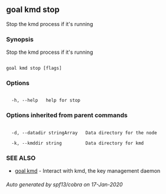 ## goal kmd stop



Stop the kmd process if it's running



### Synopsis



Stop the kmd process if it's running



```

goal kmd stop [flags]

```



### Options



```

  -h, --help   help for stop

```



### Options inherited from parent commands



```

  -d, --datadir stringArray   Data directory for the node

  -k, --kmddir string         Data directory for kmd

```



### SEE ALSO



* [goal kmd](../kmd/)	 - Interact with kmd, the key management daemon


###### Auto generated by spf13/cobra on 17-Jan-2020

